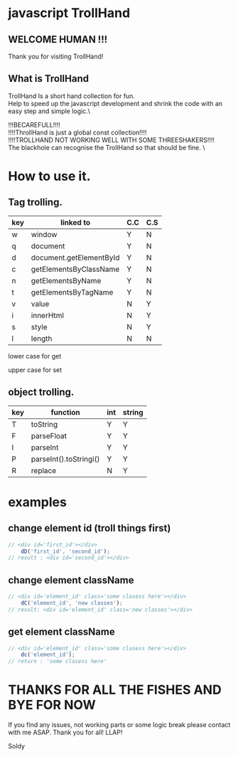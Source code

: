 # javascript TrollHand

## WELCOME HUMAN !!!

Thank you for visiting TrollHand!

## What is TrollHand

TrollHand Is a short hand collection for fun. \
Help to speed up the javascript development and shrink the code with an easy step and simple logic.\

!!!BECAREFULL!!!! \
!!!!ThrollHand is just a global const collection!!!! \
!!!!TROLLHAND NOT WORKING WELL WITH SOME THREESHAKERS!!!! \
The blackhole can recognise the TrollHand so that should be fine. \

# How to use it.

## Tag trolling.

| key | linked to                 | C.C | C.S |
|-----|---------------------------|-----|-----|
|  w  | window                    |  Y  |  N  |
|  q  | document                  |  Y  |  N  |
|  d  | document.getElementById   |  Y  |  N  |
|  c  | getElementsByClassName    |  Y  |  N  |
|  n  | getElementsByName         |  Y  |  N  |
|  t  | getElementsByTagName      |  Y  |  N  |
|  v  | value                     |  N  |  Y  |
|  i  | innerHtml                 |  N  |  Y  |
|  s  | style                     |  N  |  Y  |
|  l  | length                    |  N  |  N  |

lower case for get 

upper case for set 

## object trolling.

| key | function                  | int | string |
|-----|---------------------------|-----|--------|
|  T  | toString                  |  Y  |    Y   |
|  F  | parseFloat                |  Y  |    Y   |
|  I  | parseInt                  |  Y  |    Y   |
|  P  | parseInt().toStringi()    |  Y  |    Y   |
|  R  | replace                   |  N  |    Y   |


# examples

## change element id (troll things first)

```javascript 
// <div id='first_id'></div>
    dD('first_id', 'second_id');
// result : <div id='second_id'></div>

```

## change element className

```javascript 
// <div id='element_id' class='some clasess here'></div>
    dC('element_id', 'new classes');
// result: <div id='element_id' class='new classes'></div>

```

## get element className

```javascript 
// <div id='element_id' class='some clasess here'></div>
    dc('element_id');
// return : 'some clasess here'

```



# THANKS FOR ALL THE FISHES AND BYE FOR NOW 

If you find any issues, not working parts or some logic break please contact with me ASAP.
Thank you for all! LLAP!

Soldy

